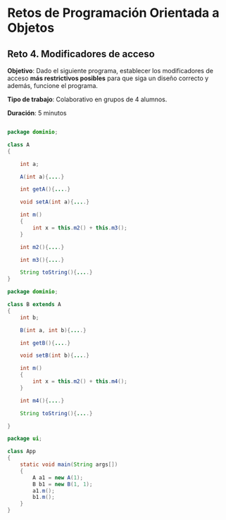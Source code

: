 # Retos de Programación Orientada a Objetos

 ## Reto 4. Modificadores de acceso

**Objetivo**: Dado el siguiente programa, establecer los modificadores de acceso **más restrictivos posibles** para que siga un diseño correcto y además, funcione el programa.

**Tipo de trabajo**: Colaborativo en grupos de 4 alumnos.

**Duración**: 5 minutos

```java

package dominio;

class A
{

    int a;

    A(int a){....}

    int getA(){....}

    void setA(int a){....}

    int m()
    {
        int x = this.m2() + this.m3();
    }

    int m2(){....}

    int m3(){....}

    String toString(){....}
}

package dominio;

class B extends A
{
    int b;

    B(int a, int b){....}

    int getB(){....}

    void setB(int b){....}

    int m()
    {
        int x = this.m2() + this.m4();
    }

    int m4(){....}

    String toString(){....}

}

package ui;

class App
{
    static void main(String args[])
    {
        A a1 = new A(1);
        B b1 = new B(1, 1);
        a1.m();
        b1.m();
    }
}

```
